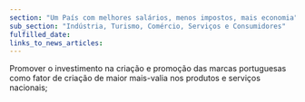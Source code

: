 ```yaml
---
section: "Um País com melhores salários, menos impostos, mais economia"
sub_section: "Indústria, Turismo, Comércio, Serviços e Consumidores"
fulfilled_date:
links_to_news_articles:
---
```


Promover o investimento na criação e promoção das marcas portuguesas como fator de criação de maior mais-valia nos produtos e serviços nacionais;